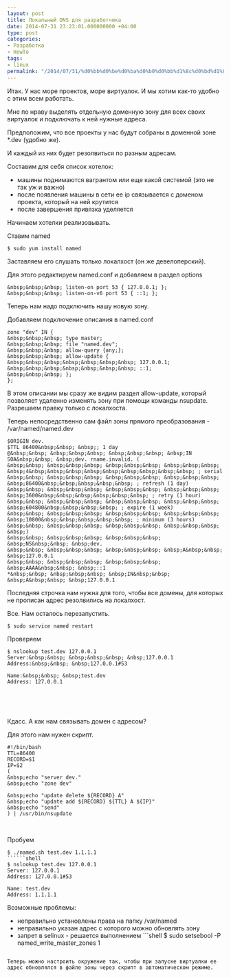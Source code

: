 ```yaml
---
layout: post
title: Локальный DNS для разработчика
date: 2014-07-31 23:23:01.000000000 +04:00
type: post
categories:
- Разработка
- HowTo
tags:
- linux
permalink: "/2014/07/31/%d0%bb%d0%be%d0%ba%d0%b0%d0%bb%d1%8c%d0%bd%d1%8b%d0%b9-dns-%d0%b4%d0%bb%d1%8f-%d1%80%d0%b0%d0%b7%d1%80%d0%b0%d0%b1%d0%be%d1%82%d1%87%d0%b8%d0%ba%d0%b0/"
---
```

Итак. У нас море проектов, море виртуалок. И мы хотим как-то удобно с этим всем работать.

Мне по нраву выделять отдельную доменную зону для всех своих виртуалок и подключать к ней нужные адреса.

Предположим, что все проекты у нас будут собраны в доменной зоне *.dev (удобно же).

И каждый из них будет резолвиться по разным адресам.

Составим для себя список хотелок:

- машины поднимаются вагрантом или еще какой системой (это не так уж и важно)
- после появления машины в сети ее ip связывается с доменом проекта, который на ней крутится
- после завершения привязка уделяется

Начинаем хотелки реализовывать.

Ставим named

```shell
$ sudo yum install named
```

Заставляем его слушать только локалхост (он же девелоперский).

Для этого редактируем named.conf и добавляем в раздел options

```
&nbsp;&nbsp;&nbsp; listen-on port 53 { 127.0.0.1; };  
&nbsp;&nbsp;&nbsp; listen-on-v6 port 53 { ::1; };
```

Теперь нам надо подключить нашу новую зону.

Добавляем подключение описания в named.conf

```
zone "dev" IN {  
&nbsp;&nbsp;&nbsp; type master;  
&nbsp;&nbsp;&nbsp; file "named.dev";  
&nbsp;&nbsp;&nbsp; allow-query {any;};  
&nbsp;&nbsp;&nbsp; allow-update {  
&nbsp;&nbsp;&nbsp;&nbsp;&nbsp;&nbsp;&nbsp; 127.0.0.1;  
&nbsp;&nbsp;&nbsp;&nbsp;&nbsp;&nbsp;&nbsp; ::1;  
&nbsp;&nbsp;&nbsp; };  
};
```

В этом описании мы сразу же видим раздел allow-update, который позволяет удаленно изменять зону при помощи команды nsupdate. Разрешаем правку только с локалхоста.

Теперь непосредственно сам файл зоны прямого преобразования - /var/named/named.dev

```
$ORIGIN dev.  
$TTL 86400&nbsp;&nbsp; &nbsp;; 1 day  
@&nbsp;&nbsp; &nbsp;&nbsp;&nbsp; &nbsp;&nbsp;&nbsp; &nbsp;IN SOA&nbsp;&nbsp; &nbsp;dev. rname.invalid. (  
&nbsp;&nbsp; &nbsp;&nbsp;&nbsp; &nbsp;&nbsp;&nbsp; &nbsp;&nbsp;&nbsp; &nbsp;4&nbsp;&nbsp;&nbsp;&nbsp;&nbsp;&nbsp;&nbsp;&nbsp;&nbsp; ; serial  
&nbsp;&nbsp; &nbsp;&nbsp;&nbsp; &nbsp;&nbsp;&nbsp; &nbsp;&nbsp;&nbsp; &nbsp;86400&nbsp;&nbsp;&nbsp;&nbsp;&nbsp; ; refresh (1 day)  
&nbsp;&nbsp; &nbsp;&nbsp;&nbsp; &nbsp;&nbsp;&nbsp; &nbsp;&nbsp;&nbsp; &nbsp;3600&nbsp;&nbsp;&nbsp;&nbsp;&nbsp;&nbsp; ; retry (1 hour)  
&nbsp;&nbsp; &nbsp;&nbsp;&nbsp; &nbsp;&nbsp;&nbsp; &nbsp;&nbsp;&nbsp; &nbsp;604800&nbsp;&nbsp;&nbsp;&nbsp; ; expire (1 week)  
&nbsp;&nbsp; &nbsp;&nbsp;&nbsp; &nbsp;&nbsp;&nbsp; &nbsp;&nbsp;&nbsp; &nbsp;10800&nbsp;&nbsp;&nbsp;&nbsp;&nbsp; ; minimum (3 hours)  
&nbsp;&nbsp; &nbsp;&nbsp;&nbsp; &nbsp;&nbsp;&nbsp; &nbsp;&nbsp;&nbsp; &nbsp;)  
&nbsp;&nbsp; &nbsp;&nbsp;&nbsp; &nbsp;&nbsp;&nbsp; &nbsp;NS&nbsp;&nbsp; &nbsp;dev.  
&nbsp;&nbsp; &nbsp;&nbsp;&nbsp; &nbsp;&nbsp;&nbsp; &nbsp;A&nbsp;&nbsp; &nbsp;127.0.0.1  
&nbsp;&nbsp; &nbsp;&nbsp;&nbsp; &nbsp;&nbsp;&nbsp; &nbsp;AAAA&nbsp;&nbsp; &nbsp;::1  
*&nbsp;&nbsp; &nbsp;&nbsp;&nbsp; &nbsp;IN&nbsp;&nbsp; &nbsp;A&nbsp;&nbsp; &nbsp;127.0.0.1
```

Последняя строчка нам нужна для того, чтобы все домены, для которых не прописан адрес резолвились на локалхост.

Все. Нам осталось перезапустить.

```shell
$ sudo service named restart
```

Проверяем

```shell
$ nslookup test.dev 127.0.0.1  
Server:&nbsp;&nbsp; &nbsp;&nbsp;&nbsp; &nbsp;127.0.0.1  
Address:&nbsp;&nbsp; &nbsp;127.0.0.1#53

Name:&nbsp;&nbsp; &nbsp;test.dev  
Address: 127.0.0.1
```

&nbsp;

&nbsp;

Кдасс. А как нам связывать домен с адресом?

Для этого нам нужен скрипт.

```shell
#!/bin/bash  
TTL=86400  
RECORD=$1  
IP=$2  
(  
&nbsp;echo "server dev."  
&nbsp;echo "zone dev"

&nbsp;echo "update delete ${RECORD} A"  
&nbsp;echo "update add ${RECORD} ${TTL} A ${IP}"  
&nbsp;echo "send"  
) | /usr/bin/nsupdate
```

&nbsp;

Пробуем

```shell
$ ./named.sh test.dev 1.1.1.1
``````shell
$ nslookup test.dev 127.0.0.1  
Server: 127.0.0.1  
Address: 127.0.0.1#53

Name: test.dev  
Address: 1.1.1.1
```

Возможные проблемы:

- неправильно установлены права на папку /var/named
- неправильно указан адрес с которого можно обновлять зону
- запрет в selinux - решается выполнением ```shell
$ sudo setsebool -P named_write_master_zones 1
```

Теперь можно настроить окружение так, чтобы при запуске виртуалки ее адрес обновлялся в файле зоны через скрипт в автоматическом режиме.

